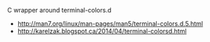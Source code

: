 C wrapper around terminal-colors.d

- http://man7.org/linux/man-pages/man5/terminal-colors.d.5.html
- http://karelzak.blogspot.ca/2014/04/terminal-colorsd.html
